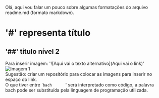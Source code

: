 Olá, aqui vou falar um pouco sobre algumas formatações do arquivo readme.md (formato markdown).
# '#' representa título
## '##' título nível 2
Para inserir imagem:
'![Aqui vai o texto alternativo](Aqui vai o link)'  
![Imagem 1]()  
Sugestão: criar um repositório para colocar as imagens para inserir no espaço do link.  
O que tiver entre '```bach      ```' será interpretado como código, a palavra bach pode ser substituída pela linguagem de programação utilizada.

